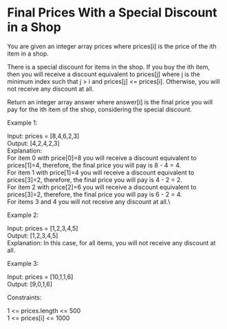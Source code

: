 # Final Prices With a Special Discount in a Shop

You are given an integer array prices where prices[i] is the price of the ith item in a shop.

There is a special discount for items in the shop. If you buy the ith item, then you will receive a discount equivalent to prices[j] where j is the minimum index such that j > i and prices[j] <= prices[i]. Otherwise, you will not receive any discount at all.

Return an integer array answer where answer[i] is the final price you will pay for the ith item of the shop, considering the special discount.

Example 1:

Input: prices = [8,4,6,2,3]\
Output: [4,2,4,2,3]\
Explanation: \
For item 0 with price[0]=8 you will receive a discount equivalent to prices[1]=4, therefore, the final price you will pay is 8 - 4 = 4.\
For item 1 with price[1]=4 you will receive a discount equivalent to prices[3]=2, therefore, the final price you will pay is 4 - 2 = 2.\
For item 2 with price[2]=6 you will receive a discount equivalent to prices[3]=2, therefore, the final price you will pay is 6 - 2 = 4.\
For items 3 and 4 you will not receive any discount at all.\

Example 2:

Input: prices = [1,2,3,4,5]\
Output: [1,2,3,4,5]\
Explanation: In this case, for all items, you will not receive any discount at all.

Example 3:

Input: prices = [10,1,1,6]\
Output: [9,0,1,6]
 
Constraints:

1 <= prices.length <= 500\
1 <= prices[i] <= 1000
